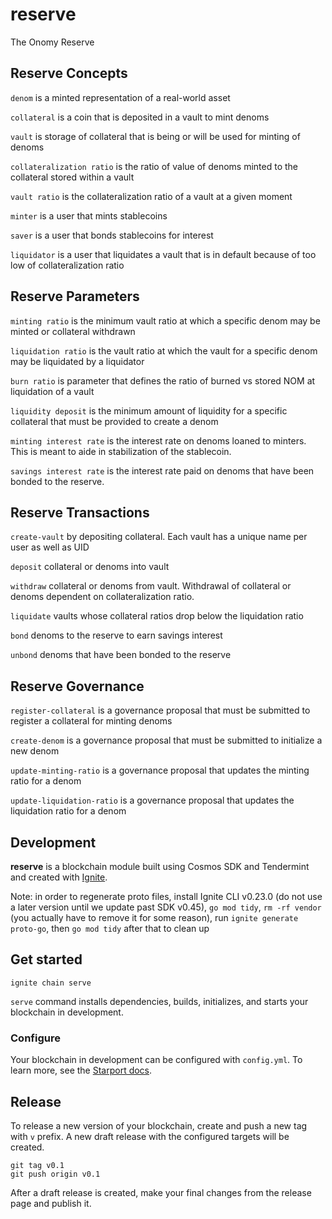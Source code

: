 # reserve

The Onomy Reserve

## Reserve Concepts

`denom` is a minted representation of a real-world asset

`collateral` is a coin that is deposited in a vault to mint denoms

`vault` is storage of collateral that is being or will be used for minting of denoms

`collateralization ratio` is the ratio of value of denoms minted to the collateral stored within a vault

`vault ratio` is the collateralization ratio of a vault at a given moment

`minter` is a user that mints stablecoins

`saver` is a user that bonds stablecoins for interest

`liquidator` is a user that liquidates a vault that is in default because of too low of collateralization ratio

## Reserve Parameters

`minting ratio` is the minimum vault ratio at which a specific denom may be minted or collateral withdrawn

`liquidation ratio` is the vault ratio at which the vault for a specific denom may be liquidated by a liquidator

`burn ratio` is parameter that defines the ratio of burned vs stored NOM at liquidation of a vault

`liquidity deposit` is the minimum amount of liquidity for a specific collateral that must be provided to create a denom

`minting interest rate` is the interest rate on denoms loaned to minters.  This is meant to aide in stabilization of the stablecoin.

`savings interest rate` is the interest rate paid on denoms that have been bonded to the reserve.

## Reserve Transactions

`create-vault` by depositing collateral.  Each vault has a unique name per user as well as UID

`deposit` collateral or denoms into vault

`withdraw` collateral or denoms from vault.  Withdrawal of collateral or denoms dependent on collateralization ratio.

`liquidate` vaults whose collateral ratios drop below the liquidation ratio

`bond` denoms to the reserve to earn savings interest

`unbond` denoms that have been bonded to the reserve

## Reserve Governance

`register-collateral` is a governance proposal that must be submitted to register a collateral for minting denoms

`create-denom` is a governance proposal that must be submitted to initialize a new denom

`update-minting-ratio` is a governance proposal that updates the minting ratio for a denom

`update-liquidation-ratio` is a governance proposal that updates the liquidation ratio for a denom

## Development

**reserve** is a blockchain module built using Cosmos SDK and Tendermint and created with [Ignite](https://github.com/ignite/cli).

Note: in order to regenerate proto files, install Ignite CLI v0.23.0 (do not use a later version until we update past SDK v0.45), `go mod tidy`, `rm -rf vendor` (you actually have to remove it for some reason), run `ignite generate proto-go`, then `go mod tidy` after that to clean up

## Get started

```
ignite chain serve
```

`serve` command installs dependencies, builds, initializes, and starts your blockchain in development.

### Configure

Your blockchain in development can be configured with `config.yml`. To learn more, see the [Starport docs](https://docs.starport.com).

## Release

To release a new version of your blockchain, create and push a new tag with `v` prefix. A new draft release with the configured targets will be created.

```
git tag v0.1
git push origin v0.1
```

After a draft release is created, make your final changes from the release page and publish it.